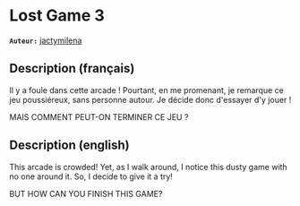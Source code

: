 # Lost Game 3

**`Auteur:`** [jactymilena](https://github.com/jactymilena)

## Description (français)

Il y a foule dans cette arcade ! Pourtant, en me promenant, je remarque ce jeu poussiéreux, sans personne autour. Je décide donc d'essayer d'y jouer !  

MAIS COMMENT PEUT-ON TERMINER CE JEU ?

## Description (english)

This arcade is crowded! Yet, as I walk around, I notice this dusty game with no one around it. So, I decide to give it a try!  

BUT HOW CAN YOU FINISH THIS GAME?